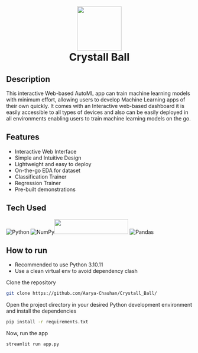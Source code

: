 <div align="center">
      <h1> <img src="https://media.istockphoto.com/id/1631572507/vector/crystal-ball-icon.jpg?s=612x612&w=0&k=20&c=K54H5Xd6aKcgKURo-4jifmy6PAbf1addaue9mWovsP0=" width="120px"><br/>Crystall Ball</h1>
</div>


## Description
This interactive Web-based AutoML app can train machine learning models with minimum effort, allowing users to develop Machine Learning apps of their own quickly. It comes with an Interactive web-based dashboard it is easily accessible to all types of devices and also can be easily deployed in all environments enabling users to train machine learning models on the go.

## Features
- Interactive Web Interface
- Simple and Intuitive Design
- Lightweight and easy to deploy
- On-the-go EDA for dataset
- Classification Trainer
- Regression Trainer
- Pre-built demonstrations

## Tech Used 

![Python](https://img.shields.io/badge/python-3670A0?style=for-the-badge&logo=python&logoColor=ffdd54) ![NumPy](https://img.shields.io/badge/numpy-%23013243.svg?style=for-the-badge&logo=numpy&logoColor=white)<img src="https://streamlit.io/images/brand/streamlit-logo-secondary-colormark-darktext.svg" width="200" height="40"/>
![Pandas](https://img.shields.io/badge/pandas-%23150458.svg?style=for-the-badge&logo=pandas&logoColor=white)
      
## How to run
- Recommended to use Python 3.10.11
- Use a clean virtual env to avoid dependency clash

Clone the repository
```bash
git clone https://github.com/Aarya-Chauhan/Crystall_Ball/
```
Open the project directory in your desired Python development environment and install the dependencies
```bash
pip install -r requirements.txt
```
Now, run the app 
```bash
streamlit run app.py
```
